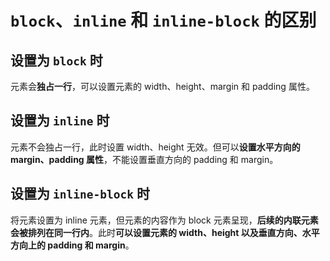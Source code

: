 # `block`、`inline` 和 `inline-block` 的区别

## 设置为 `block` 时
  
元素会**独占一行**，可以设置元素的 width、height、margin 和 padding 属性。

## 设置为 `inline` 时

元素不会独占一行，此时设置 width、height 无效。但可以**设置水平方向的 margin、padding 属性**，不能设置垂直方向的 padding 和 margin。

## 设置为 `inline-block` 时

将元素设置为 inline 元素，但元素的内容作为 block 元素呈现，**后续的内联元素会被排列在同一行内**。此时**可以设置元素的 width、height 以及垂直方向、水平方向上的 padding 和 margin**。
